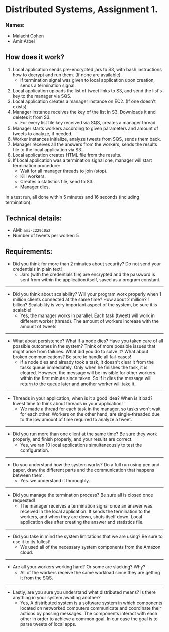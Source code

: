 # Distributed Systems, Assignment 1.
### Names:
- Malachi Cohen
- Amir Arbel

## How does it work?
1. Local application sends pre-encrypted jars to S3, with bash instructions how to decrypt and run them. (If none are available).
    * If termination signal was given to local application upon creation, sends a termination signal.
2. Local application uploads the list of tweet links to S3, and send the list's key to the manager via SQS.
3. Local application creates a manager instance on EC2. (If one doesn't exists).
4. Manager instance receives the key of the list in S3. Downloads it and deletes it from S3.
    * For every list file key received via SQS, creates a manager thread.
5. Manager starts workers according to given parameters and amount of tweets to analyze, if needed.
6. Worker instances initialize, analyze tweets from SQS, sends them back.
7. Manager receives all the answers from the workers, sends the results file to the local application via S3.
8. Local application creates HTML file from the results.
9. If Local application was a termination signal one, manager will start termination procedure:
    * Wait for all manager threads to join (stop).
    * Kill workers.
    * Creates a statistics file, send to S3.
    * Manager dies.

In a test run, all done within 5 minutes and 16 seconds (including termination).

## Technical details:
* AMI: ``ami-c229c0a2``
* Number of tweets per worker: 5

## Requirements:
* Did you think for more than 2 minutes about security? Do not send your credentials in plain text!
    - Jars (with the credentials file) are encrypted and the password is sent from within the application itself,
     saved as a program constant.

---

* Did you think about scalability? Will your program work properly when 1 million clients
connected at the same time? How about 2 million? 1 billion? Scalability is very important aspect of the system,
 be sure it is scalable!
    - Yes, the manager works in parallel. Each task (tweet) will work in different worker (thread).
    The amount of workers increase with the amount of tweets.

---
* What about persistence? What if a node dies? Have you taken care of all possible outcomes in the system?
    Think of more possible issues that might arise from failures. What did you do to solve it?
    What about broken communications? Be sure to handle all fail-cases!
    - If a node dies and already took a task, it doesn't clear it from the tasks queue immediately.
    Only when he finishes the task, it is cleared. However, the message will be invisible for other workers
    within the first minute since taken.
     So if it dies the message will return to the queue later and another worker will take it.

---
- Threads in your application, when is it a good idea? When is it bad? Invest time to think about threads in your application!
    - We made a thread for each task in the manager, so tasks won't wait for each other. Workers on the other hand, are
    single-threaded due to the low amount of time required to analyze a tweet.

---
- Did you run more than one client at the same time? Be sure they work properly, and finish properly, and your results are correct.
    - Yes, we ran 10 local applications simultaneously to test the configuration.

---
- Do you understand how the system works?
    Do a full run using pen and paper, draw the different parts and the communication that happens between them.
    - Yes. we understand it thoroughly.

---
- Did you manage the termination process? Be sure all is closed once requested!
    - The manager receives a termination signal once an answer was received in the local application.
    It sends the termination to the workers, and when they are down, shuts itself down.
    Local application dies after creating the answer and statistics file.

---
- Did you take in mind the system limitations that we are using? Be sure to use it to its fullest!
    - We used all of the necessary system components from the Amazon cloud.

---
- Are all your workers working hard? Or some are slacking? Why?
    - All of the workers receive the same workload since they are getting it from the SQS.

---
- Lastly, are you sure you understand what distributed means? Is there anything in your system awaiting another?
    - Yes, A distributed system is a software system in which components located on networked computers communicate
     and coordinate their actions by passing messages. The components interact with each other in order to achieve a
      common goal. In our case the goal is to parse tweets of local apps.
